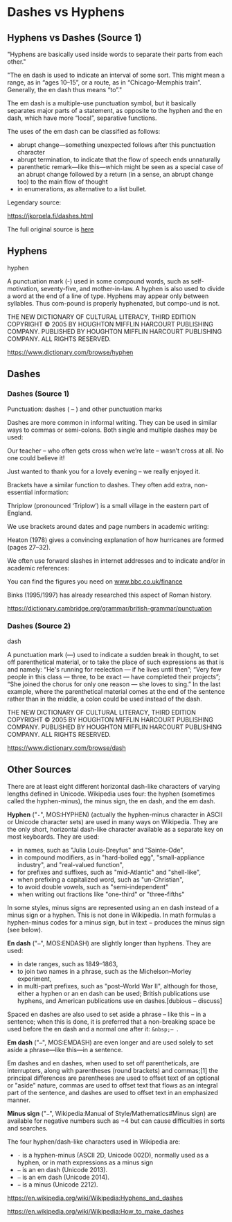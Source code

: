 # Dashes vs Hyphens

## Hyphens vs Dashes (Source 1)

"Hyphens are basically used inside words to separate their parts from each other."

"The en dash is used to indicate an interval of some sort. This might mean a
range, as in “ages 10–15”, or a route, as in “Chicago–Memphis train”. Generally,
the en dash thus means “to”."

The em dash is a multiple-use punctuation symbol, but it basically separates
major parts of a statement, as opposite to the hyphen and the en dash, which
have more “local”, separative functions.

The uses of the em dash can be classified as follows:

- abrupt change—something unexpected follows after this punctuation character
- abrupt termination, to indicate that the flow of speech ends unnaturally
- parenthetic remark—like this—which might be seen as a special case of an 
abrupt change followed by a return (in a sense, an abrupt change too) to the 
main flow of thought
- in enumerations, as alternative to a list bullet.

Legendary source: 

https://jkorpela.fi/dashes.html

The full original source is [here](dashes-vs-hyphens-source-1.md)

## Hyphens

hyphen

A punctuation mark (-) used in some compound words, such as self-motivation,
seventy-five, and mother-in-law. A hyphen is also used to divide a word at the
end of a line of type. Hyphens may appear only between syllables. Thus com-pound
is properly hyphenated, but compo-und is not.

THE NEW DICTIONARY OF CULTURAL LITERACY, THIRD EDITION
COPYRIGHT © 2005 BY HOUGHTON MIFFLIN HARCOURT PUBLISHING COMPANY. 
PUBLISHED BY HOUGHTON MIFFLIN HARCOURT PUBLISHING COMPANY. ALL RIGHTS RESERVED.

https://www.dictionary.com/browse/hyphen

## Dashes

### Dashes (Source 1)

Punctuation: dashes ( – ) and other punctuation marks

Dashes are more common in informal writing. They can be used in similar ways to
commas or semi-colons. Both single and multiple dashes may be used:

Our teacher – who often gets cross when we’re late – wasn’t cross at all. No one
could believe it!

Just wanted to thank you for a lovely evening – we really enjoyed it.

Brackets have a similar function to dashes. They often add extra, non-essential
information:

Thriplow (pronounced ‘Triplow’) is a small village in the eastern part of
England.

We use brackets around dates and page numbers in academic writing:

Heaton (1978) gives a convincing explanation of how hurricanes are formed (pages
27–32).

We often use forward slashes in internet addresses and to indicate and/or in
academic references:

You can find the figures you need on www.bbc.co.uk/finance

Binks (1995/1997) has already researched this aspect of Roman history.

https://dictionary.cambridge.org/grammar/british-grammar/punctuation

### Dashes (Source 2)

dash

A punctuation mark (—) used to indicate a sudden break in thought, to set off
parenthetical material, or to take the place of such expressions as that is and
namely: “He's running for reelection — if he lives until then”; “Very few people
in this class — three, to be exact — have completed their projects”; “She joined
the chorus for only one reason — she loves to sing.” In the last example, where
the parenthetical material comes at the end of the sentence rather than in the
middle, a colon could be used instead of the dash.

THE NEW DICTIONARY OF CULTURAL LITERACY, THIRD EDITION
COPYRIGHT © 2005 BY HOUGHTON MIFFLIN HARCOURT PUBLISHING COMPANY. 
PUBLISHED BY HOUGHTON MIFFLIN HARCOURT PUBLISHING COMPANY. ALL RIGHTS RESERVED.

https://www.dictionary.com/browse/dash

## Other Sources

There are at least eight different horizontal dash-like characters of varying
lengths defined in Unicode. Wikipedia uses four: the hyphen (sometimes called
the hyphen-minus), the minus sign, the en dash, and the em dash.

**Hyphen** ("`-`", MOS:HYPHEN) (actually the hyphen-minus character in ASCII or
Unicode character sets) are used in many ways on Wikipedia. They are the only
short, horizontal dash-like character available as a separate key on most
keyboards. They are used:

- in names, such as "Julia Louis-Dreyfus" and "Sainte-Ode",
- in compound modifiers, as in "hard-boiled egg", "small-appliance industry", 
and "real-valued function",
- for prefixes and suffixes, such as "mid-Atlantic" and "shell-like",
- when prefixing a capitalized word, such as "un-Christian",
- to avoid double vowels, such as "semi-independent"
- when writing out fractions like "one-third" or "three-fifths"

In some styles, minus signs are represented using an en dash instead of a minus
sign or a hyphen. This is not done in Wikipedia. In math formulas a hyphen-minus
codes for a minus sign, but in text &minus; produces the minus sign (see below).

**En dash** ("`–`", MOS:ENDASH) are slightly longer than hyphens. They are used:

- in date ranges, such as 1849–1863,
- to join two names in a phrase, such as the Michelson–Morley experiment,
- in multi-part prefixes, such as "post–World War II", although for those, 
either a hyphen or an en dash can be used; British publications use hyphens, 
and American publications use en dashes.[dubious – discuss]

Spaced en dashes are also used to set aside a phrase – like this – in a
sentence; when this is done, it is preferred that a non-breaking space be used
before the en dash and a normal one after it: `&nbsp;– `.

**Em dash** ("`—`", MOS:EMDASH) are even longer and are used solely to set 
aside a phrase—like this—in a sentence.

Em dashes and en dashes, when used to set off parentheticals, are interrupters,
along with parentheses (round brackets) and commas;[1] the principal differences
are parentheses are used to offset text of an optional or "aside" nature, commas
are used to offset text that flows as an integral part of the sentence, and
dashes are used to offset text in an emphasized manner.

**Minus sign** ("`−`", Wikipedia:Manual of Style/Mathematics#Minus sign) are
available for negative numbers such as −4 but can cause difficulties in sorts
and searches.

The four hyphen/dash-like characters used in Wikipedia are:

- `-` is a hyphen-minus (ASCII 2D, Unicode 002D), normally used as a hyphen, 
or in math expressions as a minus sign
- `–` is an en dash (Unicode 2013).
- `—` is an em dash (Unicode 2014).
- `−` is a minus (Unicode 2212).

https://en.wikipedia.org/wiki/Wikipedia:Hyphens_and_dashes

https://en.wikipedia.org/wiki/Wikipedia:How_to_make_dashes
